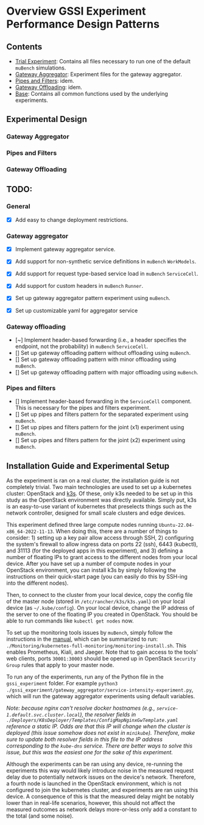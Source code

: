 # Overview GSSI Experiment Performance Design Patterns

## Contents

- [Trial Experiment](./trial_experiment/): Contains all files necessary to run one of the default `muBench` simulations.
- [Gateway Aggregator](./gateway_aggregator/): Experiment files for the gateway aggregator.
- [Pipes and Filters](./pipes_and_filters/): idem.
- [Gateway Offloading](./gateway_offloading): idem.
- [Base](./base.py): Contains all common functions used by the underlying experiments.

## Experimental Design

### Gateway Aggregator

### Pipes and Filters

### Gateway Offloading

## TODO:

### General

- [x] Add easy to change deployment restrictions.

### Gateway aggregator

- [x] Implement gateway aggregator service.
- [x] Add support for non-synthetic service definitions in `muBench` `WorkModels`.
- [x] Add support for request type-based service load in `muBench` `ServiceCell`.
- [x] Add support for custom headers in `muBench` `Runner`.
- [x] Set up gateway aggregator pattern experiment using `muBench`.
- [x] Set up customizable yaml for aggregator service


### Gateway offloading

- [~] Implement header-based forwarding (i.e., a header specifies the endpoint, not the probability) in `muBench` `ServiceCell`.
- [] Set up gateway offloading pattern without offloading using `muBench`.
- [] Set up gateway offloading pattern with minor offloading using `muBench`.
- [] Set up gateway offloading pattern with major offloading using `muBench`.

### Pipes and filters

- [] Implement header-based forwarding in the `ServiceCell` component. This is necessary for the pipes and filters experiment.
- [] Set up pipes and filters pattern for the separated experiment using `muBench`.
- [] Set up pipes and filters pattern for the joint (x1) experiment using `muBench`.
- [] Set up pipes and filters pattern for the joint (x2) experiment using `muBench`.

## Installation Guide and Experimental Setup

As the experiment is ran on a real cluster, the installation guide is not completely trivial.
Two main technologies are used to set up a kubernetes cluster: OpenStack and [k3s](https://docs.k3s.io/quick-start).
Of these, only k3s needed to be set up in this study as the OpenStack environment was directly available.
Simply put, k3s is an easy-to-use variant of kubernetes that preselects things such as the network controller, designed for small scale clusters and edge devices.

This experiment defined three large compute nodes running `Ubuntu-22.04-x86_64-2022-11-13`.
When doing this, there are a number of things to consider: 1) setting up a key pair allow access through SSH, 2) configuring the system's firewall to allow ingress data on ports 22 (ssh), 6443 (kubectl), and 31113 (for the deployed apps in this experiment), and 3) defining a number of floating IPs to grant access to the different nodes from your local device.
After you have set up a number of compute nodes in your OpenStack environment, you can install k3s by simply following the instructions on their quick-start page (you can easily do this by SSH-ing into the different nodes).

Then, to connect to the cluster from your local device, copy the config file of the master node (stored in `/etc/rancher/k3s/k3s.yaml`) on your local device (as `~/.kube/config`).
On your local device, change the IP address of the server to one of the floating IP you created in OpenStack.
You should be able to run commands like `kubectl get nodes` now.

To set up the monitoring tools issues by `muBench`, simply follow the instructions in the [manual](../Docs/Manual.md#install-and-access-the-monitoring-framework), which can be summarized to run: `./Monitoring/kubernetes-full-monitoring/monitoring-install.sh`.
This enables Prometheus, Kiali, and Jaeger.
Note that to gain access to the tools' web clients, ports `30001:30003` should be opened up in OpenStack `Security Group` rules that apply to your master node.

To run any of the experiments, run any of the Python file in the `gssi_experiment` folder. For example `python3 ./gssi_experiment/gateway_aggregator/service-intensity-experiment.py`, which will run the gateway aggregator experiments using default variables.

_Note: because nginx can't resolve docker hostnames (e.g., `service-1.default.svc.cluster.local`), the resolver fields in `./Deployers/K8sDeployer/Templates/ConfigMapNginxGwTemplate.yaml` reference a static IP. Odds are that this IP will change when the cluster is deployed (this issue somehow does not exist in `minikube`). Therefore, make sure to update both resolver fields in this file to the IP address corresponding to the `kube-dns` service. There are better ways to solve this issue, but this was the easiest one for the sake of this experiment._

Although the experiments can be ran using any device, re-running the experiments this way would likely introduce noise in the measured request delay due to potentially network issues on the device's network.
Therefore, a fourth node is launched in the OpenStack environment, which is not configured to join the kubernetes cluster, and experiments are ran using this device. A consequence of this is that the measured delay might be notably lower than in real-life scenarios, however, this should not affect the measured outcomes as network delays more-or-less only add a constant to the total (and some noise).
